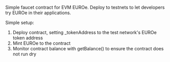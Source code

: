 Simple faucet contract for EVM EUROe. Deploy to testnets to let developers try EUROe in their applications.

Simple setup:
1. Deploy contract, setting _tokenAddress to the test network's EUROe token address
1. Mint EUROe to the contract
1. Monitor contract balance with getBalance() to ensure the contract does not run dry